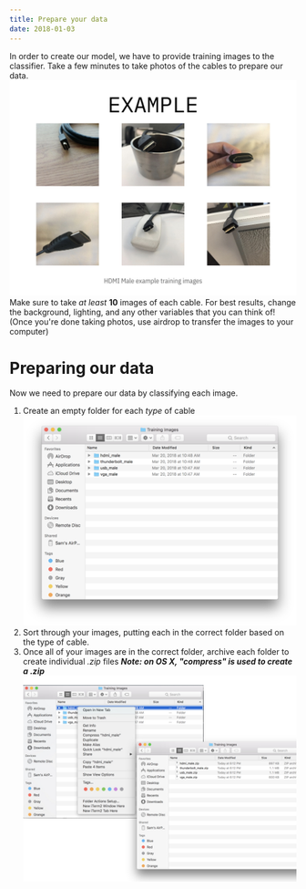 ```yaml
---
title: Prepare your data
date: 2018-01-03
---
```

In order to create our model, we have to provide training images to the classifier. Take a few minutes to take photos of the cables to prepare our data.
![](assets/example_training_images.jpeg)
Make sure to take *at least* **10** images of each cable. For best results, change the background, lighting, and any other variables that you can think of! (Once you're done taking photos, use airdrop to transfer the images to your computer)

# Preparing our data
Now we need to prepare our data by classifying each image.
1. Create an empty folder for each *type* of cable
![](assets/classified_images.png)
1. Sort through your images, putting each in the correct folder based on the type of cable.
1. Once all of your images are in the correct folder, archive each folder to create individual *.zip* files ***Note: on OS X, "compress" is used to create a .zip***
![](assets/classified_images_final.jpeg)
